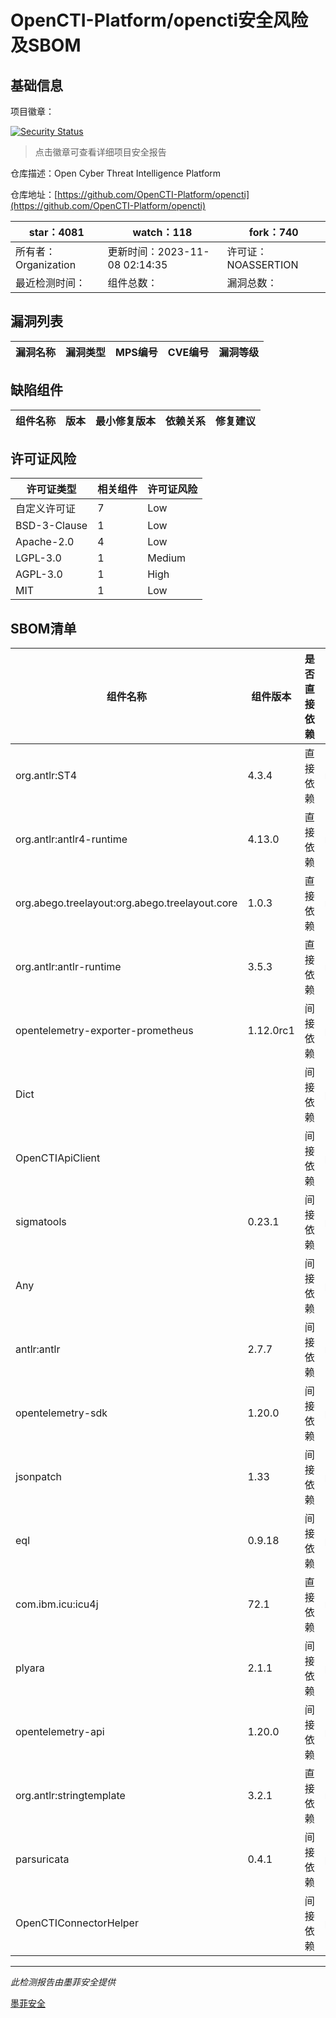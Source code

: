# OpenCTI-Platform/opencti安全风险及SBOM

## 基础信息

项目徽章：

[![Security Status](https://www.murphysec.com/platform3/v31/badge/1721966582866186240.svg)](https://www.murphysec.com/console/report/1692605715004149760/1721966582866186240)

> 点击徽章可查看详细项目安全报告

仓库描述：Open Cyber Threat Intelligence Platform

仓库地址：[https://github.com/OpenCTI-Platform/opencti](https://github.com/OpenCTI-Platform/opencti)

| star：4081 | watch：118 | fork：740 |
| ----------- | -------------- | ------------ |
| 所有者：Organization | 更新时间：2023-11-08 02:14:35 | 许可证：NOASSERTION |
| 最近检测时间： | 组件总数： | 漏洞总数： |




## 漏洞列表

| 漏洞名称 | 漏洞类型 | MPS编号 | CVE编号 | 漏洞等级 |
| ------- | ------ | ------- | ------ | ----- |





## 缺陷组件

| 组件名称 | 版本 | 最小修复版本 | 依赖关系 | 修复建议 |
| -------- | ---- | ------------ | -------- | -------- |





## 许可证风险

| 许可证类型 | 相关组件 | 许可证风险 |
| ---------- | -------- | ---------- |
|自定义许可证|7|Low|
|BSD-3-Clause|1|Low|
|Apache-2.0|4|Low|
|LGPL-3.0|1|Medium|
|AGPL-3.0|1|High|
|MIT|1|Low|




## SBOM清单

| 组件名称 | 组件版本 | 是否直接依赖 | 仓库 |
| -------- | -------- | ------------ | ---- |
|org.antlr:ST4|4.3.4|直接依赖|maven|
|org.antlr:antlr4-runtime|4.13.0|直接依赖|maven|
|org.abego.treelayout:org.abego.treelayout.core|1.0.3|直接依赖|maven|
|org.antlr:antlr-runtime|3.5.3|直接依赖|maven|
|opentelemetry-exporter-prometheus|1.12.0rc1|间接依赖|pip|
|Dict||间接依赖|pip|
|OpenCTIApiClient||间接依赖|pip|
|sigmatools|0.23.1|间接依赖|pip|
|Any||间接依赖|pip|
|antlr:antlr|2.7.7|间接依赖|maven|
|opentelemetry-sdk|1.20.0|间接依赖|pip|
|jsonpatch|1.33|间接依赖|pip|
|eql|0.9.18|间接依赖|pip|
|com.ibm.icu:icu4j|72.1|直接依赖|maven|
|plyara|2.1.1|间接依赖|pip|
|opentelemetry-api|1.20.0|间接依赖|pip|
|org.antlr:stringtemplate|3.2.1|直接依赖|maven|
|parsuricata|0.4.1|间接依赖|pip|
|OpenCTIConnectorHelper||间接依赖|pip|


------

*此检测报告由墨菲安全提供*

[墨菲安全](www.murphysec.com)